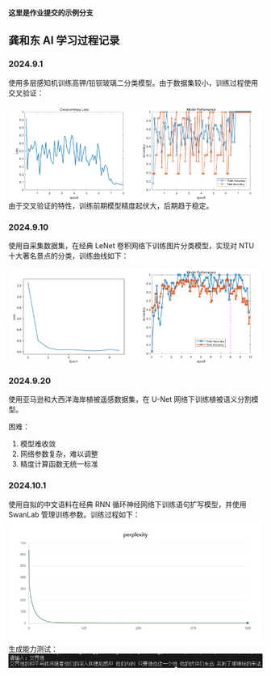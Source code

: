 **这里是作业提交的示例分支**

## 龚和东 AI 学习过程记录

### 2024.9.1
使用多层感知机训练高钾/铅钡玻璃二分类模型。由于数据集较小，训练过程使用交叉验证：
<div style="display: flex;">
    <img src="MLP/Cross-entropyLoss.png" style="width: 50%;" />
    <img src="MLP/ModelPerformance.png" style="width: 50%;" />
</div>
由于交叉验证的特性，训练前期模型精度起伏大，后期趋于稳定。

### 2024.9.10
使用自采集数据集，在经典 LeNet 卷积网络下训练图片分类模型，实现对 NTU 十大著名景点的分类，训练曲线如下：
<div style="display: flex;">
    <img src="LeNet/Loss.png" style="width: 50%;" />
    <img src="LeNet/ModelPerformance.png" style="width: 50%;" />
</div>

### 2024.9.20
使用亚马逊和大西洋海岸植被遥感数据集，在 U-Net 网络下训练植被语义分割模型。

困难：
1. 模型难收敛
2. 网络参数复杂，难以调整
3. 精度计算函数无统一标准

### 2024.10.1
使用自拟的中文语料在经典 RNN 循环神经网络下训练语句扩写模型，并使用 SwanLab 管理训练参数。训练过程如下：
![SwanLab-Chart-RNN](RNN/SwanLab-Chart-RNN.png)
生成能力测试：
![generate_test](RNN/generate_test.png)